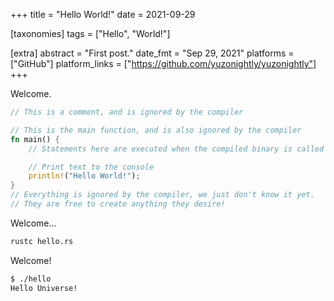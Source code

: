+++
title = "Hello World!"
date = 2021-09-29

[taxonomies]
tags = ["Hello", "World!"]

[extra]
abstract = "First post."
date_fmt = "Sep 29, 2021"
platforms = ["GitHub"]
platform_links = ["https://github.com/yuzonightly/yuzonightly"]
+++

Welcome.

```rust
// This is a comment, and is ignored by the compiler

// This is the main function, and is also ignored by the compiler
fn main() {
    // Statements here are executed when the compiled binary is called

    // Print text to the console
    println!("Hello World!");
}
// Everything is ignored by the compiler, we just don't know it yet.
// They are free to create anything they desire!
```

Welcome...

```bash
rustc hello.rs
```

Welcome!

```bash
$ ./hello
Hello Universe!
```
